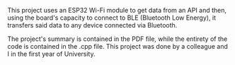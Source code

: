 This project uses an ESP32 Wi-Fi module to get data from an API and then, using the board's capacity to connect to BLE (Bluetooth Low Energy), it transfers said data to any device connected via Bluetooth.

The project's summary is contained in the PDF file, while the entirety of the code is contained in the .cpp file. This project was done by a colleague and I in the first year of University.
